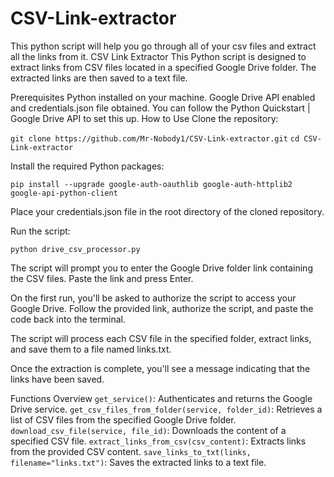 # CSV-Link-extractor
This python script will help you go through all of your csv files and extract all the links from it.
CSV Link Extractor
This Python script is designed to extract links from CSV files located in a specified Google Drive folder. The extracted links are then saved to a text file.

Prerequisites
Python installed on your machine.
Google Drive API enabled and credentials.json file obtained. You can follow the Python Quickstart | Google Drive API to set this up.
How to Use
Clone the repository:

`git clone https://github.com/Mr-Nobody1/CSV-Link-extractor.git`
`cd CSV-Link-extractor`

Install the required Python packages:

`pip install --upgrade google-auth-oauthlib google-auth-httplib2 google-api-python-client`

Place your credentials.json file in the root directory of the cloned repository.

Run the script:

`python drive_csv_processor.py`

The script will prompt you to enter the Google Drive folder link containing the CSV files. Paste the link and press Enter.

On the first run, you'll be asked to authorize the script to access your Google Drive. Follow the provided link, authorize the script, and paste the code back into the terminal.

The script will process each CSV file in the specified folder, extract links, and save them to a file named links.txt.

Once the extraction is complete, you'll see a message indicating that the links have been saved.

Functions Overview
`get_service()`: Authenticates and returns the Google Drive service.
`get_csv_files_from_folder(service, folder_id)`: Retrieves a list of CSV files from the specified Google Drive folder.
`download_csv_file(service, file_id)`: Downloads the content of a specified CSV file.
`extract_links_from_csv(csv_content)`: Extracts links from the provided CSV content.
`save_links_to_txt(links, filename="links.txt")`: Saves the extracted links to a text file.
